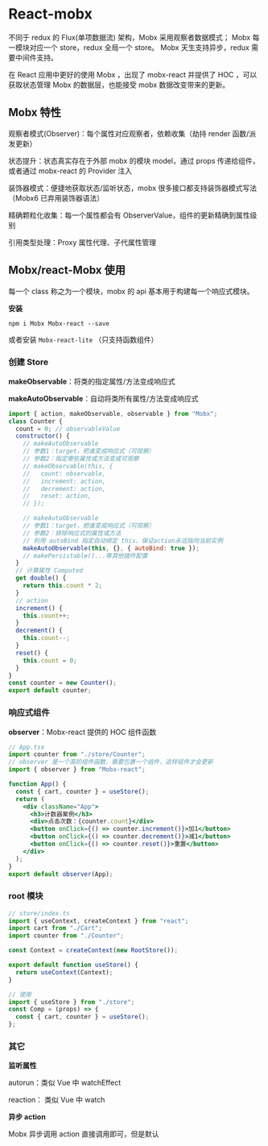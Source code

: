 # React-mobx

不同于 redux 的 Flux(单项数据流) 架构，Mobx 采用观察者数据模式；
Mobx 每一模块对应一个 store，redux 全局一个 store。
Mobx 天生支持异步，redux 需要中间件支持。

在 React 应用中更好的使用 Mobx ，出现了 mobx-react 并提供了 HOC ，可以获取状态管理 Mobx 的数据层，也能接受 mobx 数据改变带来的更新。

## Mobx 特性

观察者模式(Observer)：每个属性对应观察者，依赖收集（劫持 render 函数/派发更新）

状态提升：状态真实存在于外部 mobx 的模块 model，通过 props 传递给组件，或者通过 mobx-react 的 Provider 注入

装饰器模式：便捷地获取状态/监听状态，mobx 很多接口都支持装饰器模式写法（Mobx6 已弃用装饰器语法）

精确颗粒化收集：每一个属性都会有 ObserverValue，组件的更新精确到属性级别

引用类型处理：Proxy 属性代理、子代属性管理

## Mobx/react-Mobx 使用

每一个 class 称之为一个模块，mobx 的 api 基本用于构建每一个响应式模块。

**安装**

```
npm i Mobx Mobx-react --save
```

或者安装 `Mobx-react-lite` （只支持函数组件）

### 创建 Store

**makeObservable**：将类的指定属性/方法变成响应式

**makeAutoObservable**：自动将类所有属性/方法变成响应式

```jsx
import { action, makeObservable, observable } from "Mobx";
class Counter {
  count = 0; // observableValue
  constructor() {
    // makeAutoObservable
    // 参数1：target，把谁变成响应式（可观察）
    // 参数2：指定哪些属性或方法变成可观察
    // makeObservable(this, {
    //   count: observable,
    //   increment: action,
    //   decrement: action,
    //   reset: action,
    // });

    // makeAutoObservable
    // 参数1：target，把谁变成响应式（可观察）
    // 参数2：排除响应式的属性或方法
    // 利用 autoBind 指定自动绑定 this，保证action永远指向当前实例
    makeAutoObservable(this, {}, { autoBind: true });
    // makePersistable()...等其他插件配置
  }
  // 计算属性 Computed
  get double() {
    return this.count * 2;
  }
  // action
  increment() {
    this.count++;
  }
  decrement() {
    this.count--;
  }
  reset() {
    this.count = 0;
  }
}
const counter = new Counter();
export default counter;
```

### 响应式组件

**observer**：Mobx-react 提供的 HOC 组件函数

```jsx
// App.tsx
import counter from "./store/Counter";
// observer 是一个高阶组件函数，需要包裹一个组件，这样组件才会更新
import { observer } from "Mobx-react";

function App() {
  const { cart, counter } = useStore();
  return (
    <div className="App">
      <h3>计数器案例</h3>
      <div>点击次数：{counter.count}</div>
      <button onClick={() => counter.increment()}>加1</button>
      <button onClick={() => counter.decrement()}>减1</button>
      <button onClick={() => counter.reset()}>重置</button>
    </div>
  );
}
export default observer(App);
```

### root 模块

```js
// store/index.ts
import { useContext, createContext } from "react";
import cart from "./Cart";
import counter from "./Counter";

const Context = createContext(new RootStore());

export default function useStore() {
  return useContext(Context);
}

// 使用
import { useStore } from "./store";
const Comp = (props) => {
  const { cart, counter } = useStore();
};
```

### 其它

**监听属性**

autorun：类似 Vue 中 watchEffect

reaction： 类似 Vue 中 watch

**异步 action**

Mobx 异步调用 action 直接调用即可，但是默认
